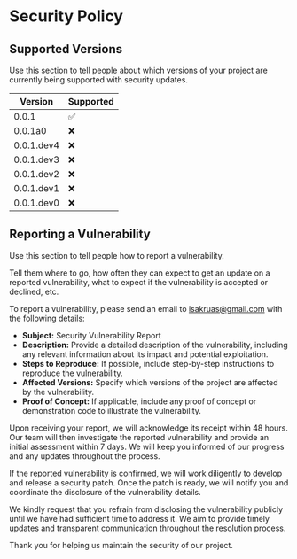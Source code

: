 # Security Policy

## Supported Versions

Use this section to tell people about which versions of your project are currently being supported with security updates.

| Version | Supported          |
| ------- | ------------------ |
| 0.0.1   | :white_check_mark: |
| 0.0.1a0   | :x:                |
| 0.0.1.dev4   | :x:                |
| 0.0.1.dev3   | :x:                |
| 0.0.1.dev2   | :x:                |
| 0.0.1.dev1   | :x:                |
| 0.0.1.dev0   | :x:                |
 

## Reporting a Vulnerability

Use this section to tell people how to report a vulnerability.

Tell them where to go, how often they can expect to get an update on a
reported vulnerability, what to expect if the vulnerability is accepted or
declined, etc.

To report a vulnerability, please send an email to [isakruas@gmail.com](mailto:isakruas@gmail.com) with the following details:

- **Subject:** Security Vulnerability Report
- **Description:** Provide a detailed description of the vulnerability, including any relevant information about its impact and potential exploitation.
- **Steps to Reproduce:** If possible, include step-by-step instructions to reproduce the vulnerability.
- **Affected Versions:** Specify which versions of the project are affected by the vulnerability.
- **Proof of Concept:** If applicable, include any proof of concept or demonstration code to illustrate the vulnerability.

Upon receiving your report, we will acknowledge its receipt within 48 hours. Our team will then investigate the reported vulnerability and provide an initial assessment within 7 days. We will keep you informed of our progress and any updates throughout the process.

If the reported vulnerability is confirmed, we will work diligently to develop and release a security patch. Once the patch is ready, we will notify you and coordinate the disclosure of the vulnerability details.

We kindly request that you refrain from disclosing the vulnerability publicly until we have had sufficient time to address it. We aim to provide timely updates and transparent communication throughout the resolution process.

Thank you for helping us maintain the security of our project.

